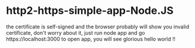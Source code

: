 # http2-https-simple-app-Node.JS
the certificate is self-signed and the browser probably will show you invalid certificate, don't worry about it,
just run node app and go https://localhost:3000 to open app, you will see glorious hello world !!
